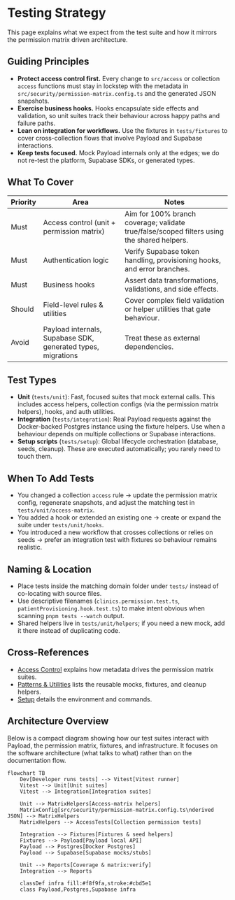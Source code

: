 # Testing Strategy

This page explains what we expect from the test suite and how it mirrors the permission matrix driven architecture.

## Guiding Principles

- **Protect access control first.** Every change to `src/access` or collection `access` functions must stay in lockstep with the metadata in `src/security/permission-matrix.config.ts` and the generated JSON snapshots.
- **Exercise business hooks.** Hooks encapsulate side effects and validation, so unit suites track their behaviour across happy paths and failure paths.
- **Lean on integration for workflows.** Use the fixtures in `tests/fixtures` to cover cross-collection flows that involve Payload and Supabase interactions.
- **Keep tests focused.** Mock Payload internals only at the edges; we do not re-test the platform, Supabase SDKs, or generated types.

## What To Cover

| Priority | Area | Notes |
| --- | --- | --- |
| Must | Access control (unit + permission matrix) | Aim for 100% branch coverage; validate true/false/scoped filters using the shared helpers. |
| Must | Authentication logic | Verify Supabase token handling, provisioning hooks, and error branches. |
| Must | Business hooks | Assert data transformations, validations, and side effects. |
| Should | Field-level rules & utilities | Cover complex field validation or helper utilities that gate behaviour. |
| Avoid | Payload internals, Supabase SDK, generated types, migrations | Treat these as external dependencies. |

## Test Types

- **Unit** (`tests/unit`): Fast, focused suites that mock external calls. This includes access helpers, collection configs (via the permission matrix helpers), hooks, and auth utilities.
- **Integration** (`tests/integration`): Real Payload requests against the Docker-backed Postgres instance using the fixture helpers. Use when a behaviour depends on multiple collections or Supabase interactions.
- **Setup scripts** (`tests/setup`): Global lifecycle orchestration (database, seeds, cleanup). These are executed automatically; you rarely need to touch them.

## When To Add Tests

- You changed a collection `access` rule → update the permission matrix config, regenerate snapshots, and adjust the matching test in `tests/unit/access-matrix`.
- You added a hook or extended an existing one → create or expand the suite under `tests/unit/hooks`.
- You introduced a new workflow that crosses collections or relies on seeds → prefer an integration test with fixtures so behaviour remains realistic.

## Naming & Location

- Place tests inside the matching domain folder under `tests/` instead of co-locating with source files.
- Use descriptive filenames (`clinics.permission.test.ts`, `patientProvisioning.hook.test.ts`) to make intent obvious when scanning `pnpm tests --watch` output.
- Shared helpers live in `tests/unit/helpers`; if you need a new mock, add it there instead of duplicating code.

## Cross-References

- [Access Control](./access-control.md) explains how metadata drives the permission matrix suites.
- [Patterns & Utilities](./patterns.md) lists the reusable mocks, fixtures, and cleanup helpers.
- [Setup](./setup.md) details the environment and commands.

## Architecture Overview

Below is a compact diagram showing how our test suites interact with Payload, the permission matrix, fixtures, and infrastructure. It focuses on the software architecture (what talks to what) rather than on the documentation flow.

```mermaid
flowchart TB
	Dev[Developer runs tests] --> Vitest[Vitest runner]
	Vitest --> Unit[Unit suites]
	Vitest --> Integration[Integration suites]

	Unit --> MatrixHelpers[Access-matrix helpers]
	MatrixConfig[src/security/permission-matrix.config.ts\nderived JSON] --> MatrixHelpers
	MatrixHelpers --> AccessTests[Collection permission tests]

	Integration --> Fixtures[Fixtures & seed helpers]
	Fixtures --> Payload[Payload local API]
	Payload --> Postgres[Docker Postgres]
	Payload --> Supabase[Supabase mocks/stubs]

	Unit --> Reports[Coverage & matrix:verify]
	Integration --> Reports

	classDef infra fill:#f8f9fa,stroke:#cbd5e1
	class Payload,Postgres,Supabase infra
```
